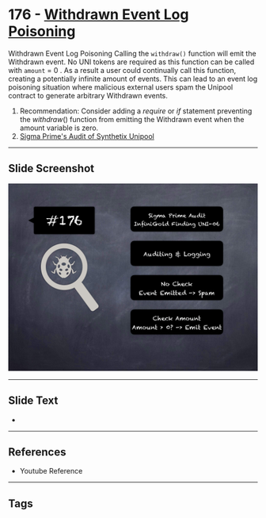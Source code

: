 
# 176 - [Withdrawn Event Log Poisoning](./Withdrawn%20Event%20Log%20Poisoning.md)

Withdrawn Event Log Poisoning Calling the `withdraw()` function will emit the Withdrawn event. No UNI tokens are required as this function can be called with `amount` = 0 . As a result a user could continually call this function, creating a potentially infinite amount of events. This can lead to an event log poisoning situation where malicious external users spam the Unipool contract to generate arbitrary Withdrawn events.


1. Recommendation: Consider adding a _require_ or _if_ statement preventing the _withdraw_() function from emitting the Withdrawn event when the amount variable is zero.
2. [Sigma Prime's Audit of Synthetix Unipool](https://github.com/sigp/public-audits/blob/master/synthetix/unipool/review.pdf)


___
## Slide Screenshot
![176.png](../../images/8.%20Audit%20Findings%20201/176.png)
___
## Slide Text
- 
___
## References
- Youtube Reference
___
## Tags
